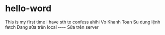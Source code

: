 ﻿# hello-word
This is my first time
i have sth to confess ahihi
Vo Khanh Toan
Su dung lệnh fetch
Đang sửa trên local
---- Sửa trên server
